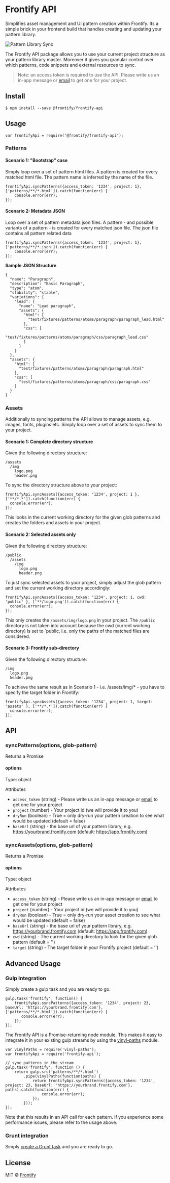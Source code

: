 # Frontify API

Simplifies asset management and UI pattern creation within Frontify.
Its a simple brick in your frontend build that handles creating and updating your pattern library.

![Pattern Library Sync](https://cdn.frontify.com/assets/marketing/github/pattern-library-sync.png)

The Frontify API package allows you to use your current project structure as your pattern library master.
Moreover it gives you granular control over which patterns, code snippets and external resources to sync.

> Note: an access token is required to use the API. Please write us an in-app message or [email](mailto:hello@frontify.com) to get one for your project.

## Install

```
$ npm install --save @frontify/frontify-api
```

## Usage

```
var frontifyApi = require('@frontify/frontify-api');
```

### Patterns

#### Scenario 1: "Bootstrap" case

Simply loop over a set of pattern html files. A pattern is created for every matched html file.
The pattern name is inferred by the name of the file.

```
frontifyApi.syncPatterns({access_token: '1234', project: 1}, ['patterns/**/*.html']).catch(function(err) {
    console.error(err);
});
```

#### Scenario 2: Metadata JSON

Loop over a set of pattern metadata json files. A pattern - and possible variants of a pattern - is created for every matched json file.
The json file contains all pattern related data

```
frontifyApi.syncPatterns({access_token: '1234', project: 1}, ['patterns/**/*.json']).catch(function(err) {
    console.error(err);
});
```

**Sample JSON Structure**
```
{
  "name": "Paragraph",
  "description": "Basic Paragraph",
  "type": "atom",
  "stability": "stable",
  "variations": {
    "lead": {
      "name": "Lead paragraph",
      "assets": {
        "html": [
          "test/fixtures/patterns/atoms/paragraph/paragraph_lead.html"
        ],
        "css": [
          "test/fixtures/patterns/atoms/paragraph/css/paragraph_lead.css"
        ]
      }
    }
  },
  "assets": {
    "html": [
      "test/fixtures/patterns/atoms/paragraph/paragraph.html"
    ],
    "css": [
      "test/fixtures/patterns/atoms/paragraph/css/paragraph.css"
    ]
  }
}
```

### Assets

Additionally to syncing patterns the API allows to manage assets, e.g. images, fonts, plugins etc.
Simply loop over a set of assets to sync them to your project.


#### Scenario 1: Complete directory structure

Given the following directory structure:

```
/assets
  /img
    logo.png
    header.png
```

To sync the directory structure above to your project:

```
frontifyApi.syncAssets({access_token: '1234', project: 1 }, ['**/*.*']).catch(function(err) {
  console.error(err);
});
```

This looks in the current working directory for the given glob patterns and creates the folders and assets in your project.


#### Scenario 2: Selected assets only

Given the following directory structure:

```
/public
  /assets
    /img
      logo.png
      header.png
```

To just sync selected assets to your project, simply adjust the glob pattern and set the current working directory accordingly:

```
frontifyApi.syncAssets({access_token: '1234', project: 1, cwd: 'public' }, ['**/logo.png']).catch(function(err) {
  console.error(err);
});
```

This only creates the `/assets/img/logo.png` in your project. The `/public` directory is not taken into account because
the cwd (current working directory) is set to `public, i.e. only the paths of the matched files are considered.


#### Scenario 3: Frontify sub-directory

Given the following directory structure:

```
/img
  logo.png
  header.png
```

To achieve the same result as in Scenario 1 - i.e. /assets/img/* - you have to specify the target folder in Frontify:

```
frontifyApi.syncAssets({access_token: '1234', project: 1, target: 'assets' }, ['**/*.*']).catch(function(err) {
  console.error(err);
});
```


## API

### syncPatterns(options, glob-pattern)

Returns a Promise

#### options
Type: object

Attributes
* `access_token` (string) - Please write us an in-app message or [email](mailto:hello@frontify.com) to get one for your project
* `project` (number) - Your project id (we will provide it to you)
* `dryRun` (boolean) - True = only dry-run your pattern creation to see what would be updated (default = false)
* `baseUrl` (string) - the base url of your pattern library, e.g. https://yourbrand.frontify.com (default: https://app.frontify.com)


### syncAssets(options, glob-pattern)

Returns a Promise

#### options
Type: object

Attributes
* `access_token` (string) - Please write us an in-app message or [email](mailto:hello@frontify.com) to get one for your project
* `project` (number) - Your project id (we will provide it to you)
* `dryRun` (boolean) - True = only dry-run your asset creation to see what would be updated (default = false)
* `baseUrl` (string) - the base url of your pattern library, e.g. https://yourbrand.frontify.com (default: https://app.frontify.com)
* `cwd` (string) - The current working directory to look for the given glob pattern (default = '')
* `target` (string) - The target folder in your Frontify project (default = '')


## Advanced Usage
### Gulp Integration

Simply create a gulp task and you are ready to go.

```
gulp.task('frontify', function() {
    frontifyApi.syncPatterns({access_token: '1234', project: 23, baseUrl: 'https://yourbrand.frontify.com'}, ['patterns/**/*.html']).catch(function(err) {
       console.error(err);
    });
});
```

The Frontify API is a Promise-returning node module. This makes it easy to integrate it in your existing gulp streams by using the [vinyl-paths](https://github.com/sindresorhus/vinyl-paths/) module.

```
var vinylPaths = require('vinyl-paths');
var frontifyApi = require('frontify-api');

// sync patterns in the stream
gulp.task('frontify', function () {
    return gulp.src('patterns/**/*.html')
        .pipe(vinylPaths(function(paths) {
            return frontifyApi.syncPatterns({access_token: '1234', project: 23, baseUrl: 'https://yourbrand.frontify.com'}, paths).catch(function(err) {
                console.error(err);
            });
        }));
});
```

Note that this results in an API call for each pattern. If you experience some performance issues, please refer to the usage above.

### Grunt integration

Simply [create a Grunt task](http://gruntjs.com/creating-tasks) and you are ready to go.

## License

MIT © [Frontify](https://frontify.com/)